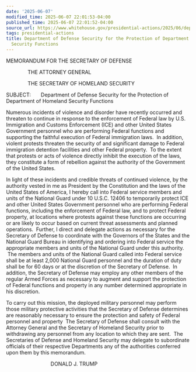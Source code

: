 ```yaml
---
date: '2025-06-07'
modified_time: 2025-06-07 22:01:53-04:00
published_time: 2025-06-07 22:01:52-04:00
source_url: https://www.whitehouse.gov/presidential-actions/2025/06/department-of-defense-security-for-the-protection-of-department-of-homeland-security-functions/
tags: presidential-actions
title: Department of Defense Security for the Protection of Department of Homeland
  Security Functions
---
```

 
MEMORANDUM FOR THE SECRETARY OF DEFENSE

               THE ATTORNEY GENERAL

               THE SECRETARY OF HOMELAND SECURITY

SUBJECT:       Department of Defense Security for the Protection of
Department of Homeland Security Functions 

Numerous incidents of violence and disorder have recently occurred and
threaten to continue in response to the enforcement of Federal law by
U.S. Immigration and Customs Enforcement (ICE) and other United States
Government personnel who are performing Federal functions and supporting
the faithful execution of Federal immigration laws.  In addition,
violent protests threaten the security of and significant damage to
Federal immigration detention facilities and other Federal property.  To
the extent that protests or acts of violence directly inhibit the
execution of the laws, they constitute a form of rebellion against the
authority of the Government of the United States.

In light of these incidents and credible threats of continued violence,
by the authority vested in me as President by the Constitution and the
laws of the United States of America, I hereby call into Federal service
members and units of the National Guard under 10 U.S.C. 12406 to
temporarily protect ICE and other United States Government personnel who
are performing Federal functions, including the enforcement of Federal
law, and to protect Federal property, at locations where protests
against these functions are occurring or are likely to occur based on
current threat assessments and planned operations.  Further, I direct
and delegate actions as necessary for the Secretary of Defense to
coordinate with the Governors of the States and the National Guard
Bureau in identifying and ordering into Federal service the appropriate
members and units of the National Guard under this authority.  The
members and units of the National Guard called into Federal service
shall be at least 2,000 National Guard personnel and the duration of
duty shall be for 60 days or at the discretion of the Secretary of
Defense.  In addition, the Secretary of Defense may employ any other
members of the regular Armed Forces as necessary to augment and support
the protection of Federal functions and property in any number
determined appropriate in his discretion.

To carry out this mission, the deployed military personnel may perform
those military protective activities that the Secretary of Defense
determines are reasonably necessary to ensure the protection and safety
of Federal personnel and property  The Secretary of Defense shall
consult with the Attorney General and the Secretary of Homeland Security
prior to withdrawing any personnel from any location to which they are
sent.  The Secretaries of Defense and Homeland Security may delegate to
subordinate officials of their respective Departments any of the
authorities conferred upon them by this memorandum.

                               DONALD J. TRUMP
